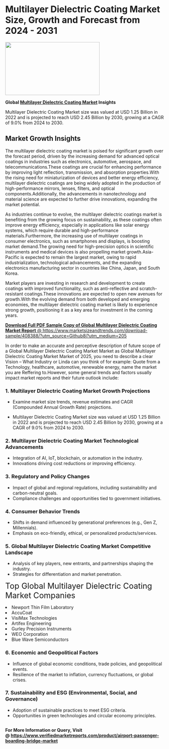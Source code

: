 <H1>Multilayer Dielectric Coating Market Size, Growth and Forecast from 2024 - 2031</H1><img class="aligncenter size-medium wp-image-584254" src="https://thirdeyenews.in/wp-content/uploads/2024/09/Global-Market-Research-300x168.jpeg" alt="" width="300" height="168" /><p><strong>Global&nbsp;<a href="https://www.marketsizeandtrends.com/download-sample/408388/?utm_source=Github8j?utm_medium=205">Multilayer Dielectric Coating Market</a> Insights</strong></p><p>Multilayer Dielectric Coating Market size was valued at USD 1.25 Billion in 2022 and is projected to reach USD 2.45 Billion by 2030, growing at a CAGR of 9.0% from 2024 to 2030.</p><p><h2>Market Growth Insights</h2> <p>The multilayer dielectric coating market is poised for significant growth over the forecast period, driven by the increasing demand for advanced optical coatings in industries such as electronics, automotive, aerospace, and telecommunications.These coatings are crucial for enhancing performance by improving light reflection, transmission, and absorption properties.With the rising need for miniaturization of devices and better energy efficiency, multilayer dielectric coatings are being widely adopted in the production of high-performance mirrors, lenses, filters, and optical components.Additionally, the advancements in nanotechnology and material science are expected to further drive innovations, expanding the market potential.</p> <p><a href="#"></a></p> <p>As industries continue to evolve, the multilayer dielectric coatings market is benefiting from the growing focus on sustainability, as these coatings often improve energy efficiency, especially in applications like solar energy systems, which require durable and high-performance materials.Furthermore, the increasing use of multilayer coatings in consumer electronics, such as smartphones and displays, is boosting market demand.The growing need for high-precision optics in scientific instruments and medical devices is also propelling market growth.Asia-Pacific is expected to remain the largest market, owing to rapid industrialization, technological advancements, and the expanding electronics manufacturing sector in countries like China, Japan, and South Korea.</p> <p>Market players are investing in research and development to create coatings with improved functionality, such as anti-reflective and scratch-resistant coatings.These innovations are expected to open new avenues for growth.With the evolving demand from both developed and emerging economies, the multilayer dielectric coating market is likely to experience strong growth, positioning it as a key area for investment in the coming years.</p> <p><a href="#"></p><p><span class=""><strong>Download Full PDF Sample Copy of Global Multilayer Dielectric Coating Market Report</strong> @ <a href="https://www.marketsizeandtrends.com/download-sample/408388/?utm_source=Github8j?utm_medium=205" target="_blank">https://www.marketsizeandtrends.com/download-sample/408388/?utm_source=Github8j?utm_medium=205</a></span></p><p>In order to make an accurate and perceptive description of future scope of a Global&nbsp;Multilayer Dielectric Coating Market Market as Global&nbsp;Multilayer Dielectric Coating Market Market of 2025, you need to describe a clear Vision &ndash; What Industry or Linda can you think of for example: Quote from a Technology, healthcare, automotive, renewable energy, name the market you are Reffering to.However, some general trends and factors usually impact market reports and their future outlook include:</p><h3>1.&nbsp;<strong>Multilayer Dielectric Coating Market Growth Projections</strong></h3><ul><li>Examine market size trends, revenue estimates and CAGR (Compounded Annual Growth Rate) projections.</li><li><p>Multilayer Dielectric Coating Market size was valued at USD 1.25 Billion in 2022 and is projected to reach USD 2.45 Billion by 2030, growing at a CAGR of 9.0% from 2024 to 2030.</p></li></ul><h3>2.&nbsp;<strong>Multilayer Dielectric Coating Market Technological Advancements</strong></h3><ul><li>Integration of AI, IoT, blockchain, or automation in the industry.</li><li>Innovations driving cost reductions or improving efficiency.</li></ul><h3>3.&nbsp;<strong>Regulatory and Policy Changes</strong></h3><ul><li>Impact of global and regional regulations, including sustainability and carbon-neutral goals.</li><li>Compliance challenges and opportunities tied to government initiatives.</li></ul><h3>4.&nbsp;<strong>Consumer Behavior Trends</strong></h3><ul><li>Shifts in demand influenced by generational preferences (e.g., Gen Z, Millennials).</li><li>Emphasis on eco-friendly, ethical, or personalized products/services.</li></ul><h3>5.&nbsp;<strong>Global Multilayer Dielectric Coating Market Competitive Landscape</strong></h3><ul><li>Analysis of key players, new entrants, and partnerships shaping the industry.</li><li>Strategies for differentiation and market penetration.</li></ul><p data-pm-slice="1 1 []"><span style="color: inherit; font-family: inherit; font-size: 25px;">Top Global Multilayer Dielectric Coating Market Companies</span></p><div class="" data-test-id=""><p><li>Newport Thin Film Laboratory</li><li> AccuCoat</li><li> VisiMax Technologies</li><li> Artifex Engineering</li><li> Gurley Precision Instruments</li><li> WEO Corporation</li><li> Blue Wave Semiconductors</li></p></div><h3>6.&nbsp;<strong>Economic and Geopolitical Factors</strong></h3><ul><li>Influence of global economic conditions, trade policies, and geopolitical events.</li><li>Resilience of the market to inflation, currency fluctuations, or global crises.</li></ul><h3>7.&nbsp;<strong>Sustainability and ESG (Environmental, Social, and Governance)</strong></h3><ul><li>Adoption of sustainable practices to meet ESG criteria.</li><li>Opportunities in green technologies and circular economy principles.</li></ul><h2><strong style="font-size: 14px;">For More Information or Query, Visit @&nbsp;</strong><a style="background-color: #ffffff; font-size: 14px;" href="https://www.marketsizeandtrends.com/report/multilayer-dielectric-coating-market/" target="_blank">https://www.verifiedmarketreports.com/product/airport-passenger-boarding-bridge-market</a></h2>
